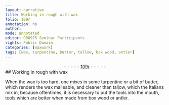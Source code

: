 ```yaml
---
layout: narrative
title: Working in rough with wax
folio: 109r
annotation: no
author:
mode: annotated
editor: GR8975 Seminar Participants
rights: Public Domain
categories: [waxwork]
tags: [wax, turpentine, butter, tallow, box wood, antler]
---
```


 <div class="folio" align="center">- - - - - <a href="http://gallica.bnf.fr/ark:/12148/btv1b10500001g/f223.image" target="_blank">109r</a> - - - - - </div>  <span class="activity"></span> 
## Working in rough with <span class="material">wax</span>

 
When the <span class="material">wax</span> is too hard, one mixes in some <span class="material">turpentine</span> or a bit of <span class="material">butter</span>, which renders the <span class="material">wax</span> malleable, and cleaner than <span class="material">tallow</span>, which the <span class="name">Italians</span> mix in, because oftentimes, it is necessary to put the <span class="tool">tools</span> into the mouth, <span class="tool">tools</span> which are better when made from <span class="material">box wood</span> or <span class="material">antler</span>.
 